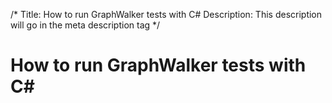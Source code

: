 /*
Title: How to run GraphWalker tests with C#
Description: This description will go in the meta description tag
*/

# How to run GraphWalker tests with C#

